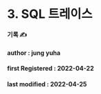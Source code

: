 # 3. SQL 트레이스

**기록 ✍️**

#### author : jung yuha

#### **first Registered : 2022-04-22**

#### last modified : **2022-04-25**
